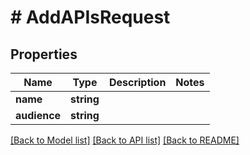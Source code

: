 # # AddAPIsRequest

## Properties

Name | Type | Description | Notes
------------ | ------------- | ------------- | -------------
**name** | **string** |  |
**audience** | **string** |  |

[[Back to Model list]](../../README.md#models) [[Back to API list]](../../README.md#endpoints) [[Back to README]](../../README.md)
